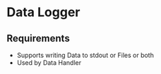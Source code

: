 # Data Logger

## Requirements
* Supports writing Data to stdout or Files or both
* Used by Data Handler